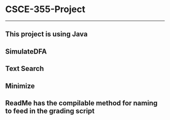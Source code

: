 # CSCE-355-Project
------------------------------------------------------------------------------------------------------------
This project is using Java
------------------------------------------------------------------------------------------------------------
SimulateDFA
------------------------------------------------------------------------------------------------------------
Text Search
------------------------------------------------------------------------------------------------------------
Minimize 
------------------------------------------------------------------------------------------------------------
ReadMe has the compilable method for naming to feed in the grading script
------------------------------------------------------------------------------------------------------------

